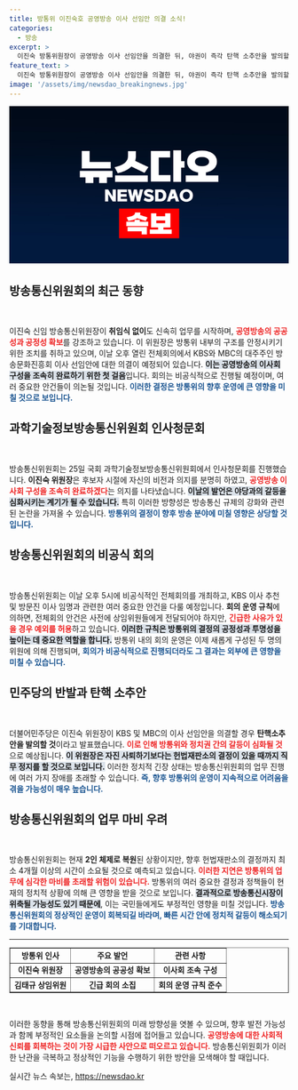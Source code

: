 ```yaml
---
title: 방통위 이진숙호 공영방송 이사 선임안 의결 소식!
categories:
  - 방송
excerpt: >
  이진숙 방통위원장이 공영방송 이사 선임안을 의결한 뒤, 야권이 즉각 탄핵 소추안을 발의할 예정이다. 방통위의 0인 체제 복원과 함께 방송의 공정성 논란이 가열될 전망이다!
feature_text: >
  이진숙 방통위원장이 공영방송 이사 선임안을 의결한 뒤, 야권이 즉각 탄핵 소추안을 발의할 예정이다. 방통위의 0인 체제 복원과 함께 방송의 공정성 논란이 가열될 전망이다!
image: '/assets/img/newsdao_breakingnews.jpg'
---
```


<p><img src="/assets/img/newsdao_breakingnews.jpg" alt="ontimetimes 속보" /></p>

<h2 data-ke-size="size26">방송통신위원회의 최근 동향</h2>

<p data-ke-size="size16">&nbsp;</p>

<p>이진숙 신임 방송통신위원장이 <b>취임식 없이</b>도 신속히 업무를 시작하며, <b><span style="color: #ee2323;">공영방송의 공공성과 공정성 확보</span></b>를 강조하고 있습니다. 이 위원장은 방통위 내부의 구조를 안정시키기 위한 조치를 취하고 있으며, 이날 오후 열린 전체회의에서 KBS와 MBC의 대주주인 방송문화진흥회 이사 선임안에 대한 의결이 예정되어 있습니다. <b><span style="background-color: #21538527;">이는 공영방송의 이사회 구성을 조속히 완료하기 위한 첫 걸음</span></b>입니다. 회의는 비공식적으로 진행될 예정이며, 여러 중요한 안건들이 의논될 것입니다. <b><span style="color: #1a5490;">이러한 결정은 방통위의 향후 운영에 큰 영향을 미칠 것으로 보입니다.</span></b></p>

<h2 data-ke-size="size26">과학기술정보방송통신위원회 인사청문회</h2>

<p data-ke-size="size16">&nbsp;</p>

<p>방송통신위원회는 25일 국회 과학기술정보방송통신위원회에서 인사청문회를 진행했습니다. <b>이진숙 위원장</b>은 후보자 시절에 자신의 비전과 의지를 분명히 하였고, <b><span style="color: #ee2323;">공영방송 이사회 구성을 조속히 완료하겠다</span></b>는 의지를 나타냈습니다. <b><span style="background-color: #21538527;">이날의 발언은 야당과의 갈등을 심화시키는 계기가 될 수 있습니다.</span></b> 특히 이러한 방향성은 방송통신 규제의 강화와 관련된 논란을 가져올 수 있습니다. <b><span style="color: #1a5490;">방통위의 결정이 향후 방송 분야에 미칠 영향은 상당할 것입니다.</span></b></p>

<h2 data-ke-size="size26">방송통신위원회의 비공식 회의</h2>

<p data-ke-size="size16">&nbsp;</p>

<p>방송통신위원회는 이날 오후 5시에 비공식적인 전체회의를 개최하고, KBS 이사 추천 및 방문진 이사 임명과 관련한 여러 중요한 안건을 다룰 예정입니다. <b>회의 운영 규칙</b>에 의하면, 전체회의 안건은 사전에 상임위원들에게 전달되어야 하지만, <b><span style="color: #ee2323;">긴급한 사유가 있을 경우 예외를 허용</span></b>하고 있습니다. <b><span style="background-color: #21538527;">이러한 규칙은 방통위의 결정의 공정성과 투명성을 높이는 데 중요한 역할을 합니다.</span></b> 방통위 내의 회의 운영은 이제 새롭게 구성된 두 명의 위원에 의해 진행되며, <b><span style="color: #1a5490;">회의가 비공식적으로 진행되더라도 그 결과는 외부에 큰 영향을 미칠 수 있습니다.</span></b></p>

<h2 data-ke-size="size26">민주당의 반발과 탄핵 소추안</h2>

<p data-ke-size="size16">&nbsp;</p>

<p>더불어민주당은 이진숙 위원장이 KBS 및 MBC의 이사 선임안을 의결할 경우 <b>탄핵소추안을 발의할 것</b>이라고 발표했습니다. <b><span style="color: #ee2323;">이로 인해 방통위와 정치권 간의 갈등이 심화될 것</span></b>으로 예상됩니다. <b><span style="background-color: #21538527;">이 위원장은 자진 사퇴하기보다는 헌법재판소의 결정이 있을 때까지 직무 정지를 할 것으로 보입니다.</span></b> 이러한 정치적 긴장 상태는 방송통신위원회의 업무 진행에 여러 가지 장애를 초래할 수 있습니다. <b><span style="color: #1a5490;">즉, 향후 방통위의 운영이 지속적으로 어려움을 겪을 가능성이 매우 높습니다.</span></b></p>

<h2 data-ke-size="size26">방송통신위원회의 업무 마비 우려</h2>

<p data-ke-size="size16">&nbsp;</p>

<p>방송통신위원회는 현재 <b>2인 체제로 복원</b>된 상황이지만, 향후 헌법재판소의 결정까지 최소 4개월 이상의 시간이 소요될 것으로 예측되고 있습니다. <b><span style="color: #ee2323;">이러한 지연은 방통위의 업무에 심각한 마비를 초래할 위험이 있습니다.</span></b> 방통위의 여러 중요한 결정과 정책들이 현재의 정치적 상황에 의해 큰 영향을 받을 것으로 보입니다. <b><span style="background-color: #21538527;">결과적으로 방송통신시장이 위축될 가능성도 있기 때문에</span></b>, 이는 국민들에게도 부정적인 영향을 미칠 것입니다. <b><span style="color: #1a5490;">방송통신위원회의 정상적인 운영이 회복되길 바라며, 빠른 시간 안에 정치적 갈등이 해소되기를 기대합니다.</span></b></p>

<hr>

<table style="width: 100%;" border="1">
<tr>
<td style="text-align: center; height: 17px;"><b>방통위 인사</b></td>
<td style="text-align: center; height: 17px;"><b>주요 발언</b></td>
<td style="text-align: center; height: 17px;"><b>관련 사항</b></td>
</tr>
<tr>
<td style="text-align: center; height: 17px;"><b>이진숙 위원장</b></td>
<td style="text-align: center; height: 17px;"><b>공영방송의 공공성 확보</b></td>
<td style="text-align: center; height: 17px;"><b>이사회 조속 구성</b></td>
</tr>
<tr>
<td style="text-align: center; height: 17px;"><b>김태규 상임위원</b></td>
<td style="text-align: center; height: 17px;"><b>긴급 회의 소집</b></td>
<td style="text-align: center; height: 17px;"><b>회의 운영 규칙 준수</b></td>
</tr>
</table> 

<p data-ke-size="size16">&nbsp;</p>

<p>이러한 동향을 통해 방송통신위원회의 미래 방향성을 엿볼 수 있으며, 향후 발전 가능성과 함께 부정적인 요소들을 논의할 시점에 접어들고 있습니다. <b><span style="color: #ee2323;">공영방송에 대한 사회적 신뢰를 회복하는 것이 가장 시급한 사안으로 떠오르고 있습니다.</span></b> 방송통신위원회가 이러한 난관을 극복하고 정상적인 기능을 수행하기 위한 방안을 모색해야 할 때입니다.</p>
실시간 뉴스 속보는, <a href="https://newsdao.kr" rel="dofollow">https://newsdao.kr</a>


